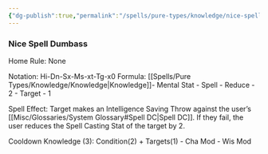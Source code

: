 ```yaml
---
{"dg-publish":true,"permalink":"/spells/pure-types/knowledge/nice-spell-dumbass/","tags":["Spell/Knowledge","Spell/Utility"]}
---
```


### Nice Spell Dumbass
Home Rule: None

Notation: Hi-Dn-Sx-Ms-xt-Tg-x0
Formula: [[Spells/Pure Types/Knowledge/Knowledge\|Knowledge]]- Mental Stat - Spell - Reduce - 2 - Target - 1

Spell Effect:
Target makes an Intelligence Saving Throw against the user’s [[Misc/Glossaries/System Glossary#Spell DC\|Spell DC]]. If they fail, the user reduces the Spell Casting Stat of the target by 2.

Cooldown
Knowledge (3): Condition(2) + Targets(1) - Cha Mod - Wis Mod